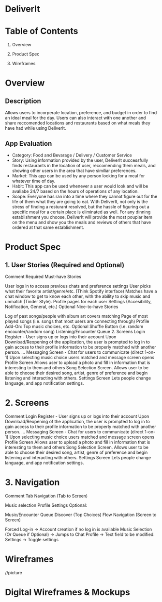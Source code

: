 # DeliverIt
# Table of Contents
1. Overview

2. Product Spec

3. Wireframes
# Overview

## Description
Allows users to incorperate location, preference, and budget in order to find an ideal meal for the day. Users can also interact with one another and share reccomended locations and restaurants based on what meals they have had while using DeliverIt.

## App Evaluation
- Category: Food and Bevarage / Delivery / Customer Service
- Story: Using information provided by the user, DeliverIt successfully finds restaurants in the location of user, reccomending them meals, and showing other users in the area that have 
  similiar preferences.
- Market: This app can be used by any person looking for a meal for whatever time of day.
- Habit: This app can be used whenever a user would look and will be avaliabe 24/7 based on the hours of operations of any location.
- Scope: Everyone has ran into a time where they cannot figure out for the life of them what they are going to eat. With DeliverIt, not only is the stress of finding a resturant 
  resolved, but the hassle of figuring out a specific meal for a certain place is eliminated as well. For any dinning establishment you choose, DeliverIt will provide the most pouplar 
  item on the menu and show you the meals and reviews of others that have ordered at that same establishment.
# Product Spec
## 1. User Stories (Required and Optional)
Comment
Required Must-have Stories

User logs in to access previous chats and preference settings
User picks what their favorite artist/genre/etc. (Think Spotify interface)
Matches have a chat window to get to know each other, with the ability to skip music and unmatch (Tinder Style).
Profile pages for each user
Settings (Accesibility, Notification, General, etc.)
Optional Nice-to-have Stories

Log of past songs/people with album art covers matching
Page of most played songs (i.e. songs that most users are connecting through)
Profile Add-On: Top music choices, etc.
Optional Shuffle Button (i.e. random encounter/random song)
Listening/Encounter Queue
2. Screens
Login
Register - User signs up or logs into their account
Upon Download/Reopening of the application, the user is prompted to log in to gain access to their profile information to be properly matched with another person.
…
Messaging Screen - Chat for users to communicate (direct 1-on-1)
Upon selecting music choice users matched and message screen opens
Profile Screen
Allows user to upload a photo and fill in information that is interesting to them and others
Song Selection Screen.
Allows user to be able to choose their desired song, artist, genre of preference and begin listening and interacting with others.
Settings Screen
Lets people change language, and app notification settings.
# 2. Screens
Comment
Login
Register - User signs up or logs into their account
Upon Download/Reopening of the application, the user is prompted to log in to gain access to their profile information to be properly matched with another person.
…
Messaging Screen - Chat for users to communicate (direct 1-on-1)
Upon selecting music choice users matched and message screen opens
Profile Screen
Allows user to upload a photo and fill in information that is interesting to them and others
Song Selection Screen.
Allows user to be able to choose their desired song, artist, genre of preference and begin listening and interacting with others.
Settings Screen
Lets people change language, and app notification settings.
# 3. Navigation
Comment
Tab Navigation (Tab to Screen)

Music selection
Profile
Settings
Optional:

Music/Encounter Queue
Discover (Top Choices)
Flow Navigation (Screen to Screen)

Forced Log-in -> Account creation if no log in is available
Music Selection (Or Queue if Optional) -> Jumps to Chat
Profile -> Text field to be modified.
Settings -> Toggle settings
# Wireframes
//picture
# Digital Wireframes & Mockups
